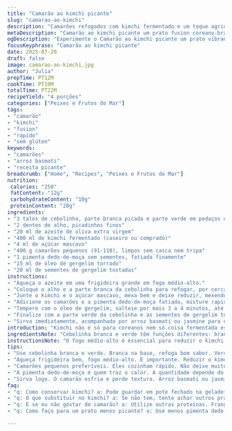 ```yaml
---
title: "Camarão ao kimchi picante"
slug: "camarao-ao-kimchi"
description: "Camarões refogados com kimchi fermentado e um toque agridoce do açúcar mascavo. Troca do óleo de gergelim por azeite de oliva extra virgem e acrescenta pimenta dedo-de-moça para um toque brasileiro. Refogadinho rápido, as cebolinhas aparecem tanto no branco quanto no verde, garantindo textura e frescor final. Servido com arroz aromático para equilibrar o sabor forte do kimchi. Sem glúten, sem lactose e sem ingredientes de origem animal, exceto os camarões. Prato simples, sabor marcante e rapidez na cozinha."
metaDescription: "Camarão ao kimchi picante um prato fusion coreano-brasileiro cheio de sabor e frescor."
ogDescription: "Experimente o Camarão ao kimchi picante um prato vibrante com toques brasileiros e coreanos."
focusKeyphrase: "Camarão ao kimchi picante"
date: 2025-07-20
draft: false
image: camarao-ao-kimchi.jpg
author: "Julia"
prepTime: PT12M
cookTime: PT10M
totalTime: PT22M
recipeYield: "4 porções"
categories: ["Peixes e Frutos do Mar"]
tags:
- "camarão"
- "kimchi"
- "fusion"
- "rápido"
- "sem glúten"
keywords:
- "camarões"
- "arroz basmati"
- "receita picante"
breadcrumb: ["Home", "Recipes", "Peixes e Frutos do Mar"]
nutrition: 
 calories: "250"
 fatContent: "12g"
 carbohydrateContent: "10g"
 proteinContent: "28g"
ingredients:
- "3 talos de cebolinha, parte branca picada e parte verde em pedaços de 3 cm"
- "2 dentes de alho, picadinhos finos"
- "20 ml de azeite de oliva extra virgem"
- "400 ml de kimchi fermentado (caseiro ou comprado)"
- "4 ml de açúcar mascavo"
- "400 g camarões pequenos (91-110), limpos sem casca nem tripa"
- "1 pimenta dedo-de-moça sem sementes, fatiada finamente"
- "15 ml de óleo de gergelim torrado"
- "20 ml de sementes de gergelim tostadas"
instructions:
- "Aqueça o azeite em uma frigideira grande em fogo médio-alto."
- "Coloque o alho e a parte branca da cebolinha para refogar, por cerca de 1 minuto, até desprender aroma."
- "Junte o kimchi e o açúcar mascavo, mexa bem e deixe reduzir, mexendo de vez em quando, por 4 a 5 minutos – o líquido deve quase secar."
- "Adicione os camarões e a pimenta dedo-de-moça fatiada, misture rapidamente."
- "Tempere com o óleo de gergelim, salteie por mais 3 a 4 minutos, até que os camarões mudem de cor e estejam cozidos."
- "Finalize com a parte verde da cebolinha e as sementes de gergelim torradas."
- "Sirva imediatamente, acompanhado por arroz basmati ou jasmine para equilibrar toque ácido e picante."
introduction: "Kimchi não é só para coreanos nem só coisa fermentada esquecida no fundo da geladeira. Aqui vira protagonista em refogado rápido, que bate um salgado, um ácido e um doce juntos na panela. Camarão entra como fonte de proteína leve, que absorve tudo o que o kimchi solta. Pimenta dedo-de-moça vira contraponto picante, bem ao gosto daqui. Cebolinha — branca e verde — conduz sabor, textura, frescor. Óleo de gergelim no final dá aquele perfume oriental, mas azeite deixa menos pesado, mais brasileiro. Prato rápido, moderno, cheio de impacto. Serve com arroz branco solto, porque vai pedir por mais."
ingredientsNote: "Cebolinha branca e verde têm funções diferentes: branca refoga e dá base, verde finaliza com crocância e frescor visual. Alho deve ser picado fininho para liberar mais aroma. Azeite de oliva substitui óleo vegetal comum, adicionando sabor mediterrâneo e benefícios saudáveis. Kimchi pode ser caseiro ou comprado, mas deve estar bem fermentado para dar a acidez característica. Açúcar mascavo entra na medida certa para equilibrar o azedo do kimchi e evitar acidez excessiva. Pimenta dedo-de-moça acrescenta ardência típica do Brasil, e sua quantidade pode variar conforme gosto. Óleo de gergelim tostado fica por último para não queimar e sim potencializar aroma. Sementes de gergelim trazem crocância e reforçam o toque coreano. Camarões limpos e frescos são fundamentais para um cozimento rápido e sabor leve."
instructionsNote: "O fogo médio-alto é essencial para reduzir o kimchi sem queimar. O tempo exato para refogar alho e cebolinha branca é cerca de um minuto — só para liberar aroma e sabor. Quando o kimchi e açúcar estiverem na panela, mexa frequentemente para evitar que grude, até quase secar, com o líquido quase evaporado. Após isso, camarões entram junto com a pimenta — cozimento rápido evita ficar borrachudo, em torno de 3 a 4 minutos. A adição do óleo de gergelim deve ser no final para manter seu aroma distinto, sem cozinhar demais. As sementes de gergelim ainda quentes devem ser polvilhadas para que soltem seu sabor torrado. Cebolinha verde entra por último para manter crocância e cor vibrante no prato. Servir imediatamente é essencial, pois o camarão esfria rápido e perde textura. Se quiser, arroz de grão solto combina bem para equilibrar os sabores fortes e picantes com suavidade e conforto."
tips:
- "Use cebolinha branca e verde. Branca na base, refoga bom sabor. Verde finaliza, traz frescor e crocância. Cada parte tem função. Alho picadinho solta o aroma, não deixe em pedaços grandes."
- "Aqueça frigideira bem, fogo médio-alto. É importante. Reduzir o kimchi rápido, mas cuidado para não queimar. Mexa frequentemente. O tempo certo para o alho é um minuto. Libere o sabor, só isso."
- "Camarões pequenos preferíveis. Eles cozinham rápido. Não deixe muito tempo, vira borracha. Se estiverem congelados, descongele antes. Preste atenção na cor, deve mudar de translucido para rosa."
- "A pimenta dedo-de-moça é quem traz o calor. A quantidade depende do seu gosto. Corte fininha. Pode retirar as sementes se preferir menos ardido. O óleo de gergelim é para o final, não queima."
- "Sirva logo. O camarão esfria e perde textura. Arroz basmati ou jasmine são ótimos acompanhantes. Completa o prato, suave o gosto picante e ácido do kimchi. Sementes de gergelim na hora. Crocantes são melhores."
faq:
- "q: Como conservar kimchi? a: Pode guardar em pote fechado na geladeira. Dura semanas. Mas quanto mais velho, mais acido. Faça em porções menores também, facilita usar rápido."
- "q: O que substituir no kimchi? a: Se não tem, tente achar outros pratos fermentados. Por exemplo, chucrute pode ser uma opção. Não é igual, mas pode dar um gosto especial."
- "q: E se eu não gostar de camarão? a: Utilize outras proteínas. Frango em cubos, tofu também funciona. Cuidado com o tempo de cozimento. As mudanças influenciam no sabor."
- "q: Como faço para um prato menos picante? a: Use menos pimenta dedo-de-moça. Pode também adicionar mais açúcar mascavo. Balancear sabores é o segredo. Acidez do kimchi pode ser forte."

---
```

